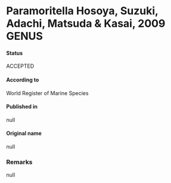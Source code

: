 Paramoritella Hosoya, Suzuki, Adachi, Matsuda & Kasai, 2009 GENUS
=======

#### Status
ACCEPTED

#### According to
World Register of Marine Species

#### Published in
null

#### Original name
null

### Remarks
null